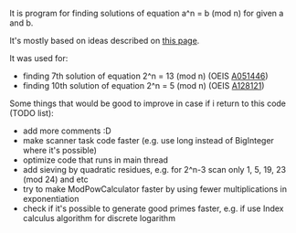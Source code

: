 It is program for finding solutions of equation a^n = b (mod n) for given a and b.

It's mostly based on ideas described on [this page](https://web.archive.org/web/20120104074313/http://www.immortaltheory.com/NumberTheory/2nmodn.htm).  

It was used for:
- finding 7th solution of equation 2^n = 13 (mod n) (OEIS [A051446](https://oeis.org/A051446))
- finding 10th solution of equation 2^n = 5 (mod n) (OEIS [A128121](https://oeis.org/A128121))

Some things that would be good to improve in case if i return to this code (TODO list):
- add more comments :D
- make scanner task code faster (e.g. use long instead of BigInteger where it's possible)
- optimize code that runs in main thread
- add sieving by quadratic residues, e.g. for 2^n-3 scan only 1, 5, 19, 23 (mod 24) and etc
- try to make ModPowCalculator faster by using fewer multiplications in exponentiation
- check if it's possible to generate good primes faster, e.g. if use Index calculus algorithm for discrete logarithm 
